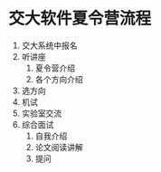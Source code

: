 # 交大软件夏令营流程

1. 交大系统中报名
2. 听讲座
   1. 夏令营介绍
   2. 各个方向介绍
3. 选方向
4. 机试
5. 实验室交流
6. 综合面试
   1. 自我介绍
   2. 论文阅读讲解
   3. 提问